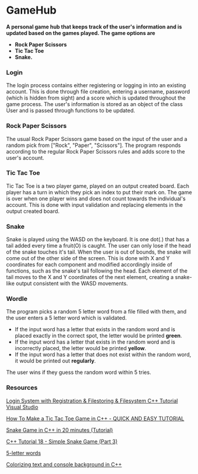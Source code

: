 # GameHub

**A personal game hub that keeps track of the user's information and is updated based on the games played. The game options are**
- **Rock Paper Scissors**
- **Tic Tac Toe**
- **Snake.**

### Login
The login process contains either registering or logging in into an existing account. This is done through file creation, entering a username, password (which is hidden from sight) and a score which is updated throughout the game process. The user's information is stored as an object of the class User and is passed through functions to be updated.

### Rock Paper Scissors

The usual Rock Paper Scissors game based on the input of the user and a random pick from ["Rock", "Paper", "Scissors"]. The program responds according to the regular Rock Paper Scissors rules and adds score to the user's account.

### Tic Tac Toe

Tic Tac Toe is a two player game, played on an output created board. Each player has a turn in which they pick an index to put their mark on. The game is over when one player wins and does not count towards the individual's account. This is done with input validation and replacing elements in the output created board.

### Snake

Snake is played using the WASD on the keyboard. It is one dot(.) that has a tail added every time a fruit(O) is caught. The user can only lose if the head of the snake touches it's tail. When the user is out of bounds, the snake will come out of the other side of the screen. This is done with X and Y coordinates for each component and modified accordingly inside of functions, such as the snake's tail following the head. Each element of the tail moves to the X and Y coordinates of the next element, creating a snake-like output consistent with the WASD movements.

### Wordle

The program picks a random 5 letter word from a file filled with them, and the user enters a 5 letter word which is validated.
- If the input word has a letter that exists in the random word and is placed exactly in the correct spot, the letter would be printed **green**.
- If the input word has a letter that exists in the random word and is incorrectly placed, the letter would be printed **yellow**.
- If the input word has a letter that does not exist within the random word, it would be printed out **regularly**.

The user wins if they guess the random word within 5 tries.

### Resources

[Login System with Registration & Filestoring & Filesystem C++ Tutorial Visual Studio](https://www.youtube.com/watch?v=I_aWPGCaaFA&list=PLGo2GDbIwEaOSi3gHgVNoF82YOSbXeGpG&index=22&ab_channel=HazardEdit)

[How To Make a Tic Tac Toe Game in C++ - QUICK AND EASY TUTORIAL](https://www.youtube.com/watch?v=OuEHYoCHGUQ&list=PLGo2GDbIwEaOSi3gHgVNoF82YOSbXeGpG&index=24&ab_channel=Devression)

[Snake Game in C++ in 20 minutes (Tutorial)](https://www.youtube.com/watch?v=gWq0tJLsjRs&list=PLGo2GDbIwEaOSi3gHgVNoF82YOSbXeGpG&index=28&t=802s&ab_channel=ErtjanArapi)

[C++ Tutorial 18 - Simple Snake Game (Part 3)](https://www.youtube.com/watch?v=PSoLD9mVXTA&list=PLGo2GDbIwEaOSi3gHgVNoF82YOSbXeGpG&index=29&ab_channel=NVitanovic)

[5-letter words](https://www.thefreedictionary.com/5-letter-words.htm)

[Colorizing text and console background in C++](https://www.geeksforgeeks.org/colorizing-text-and-console-background-in-c/)
